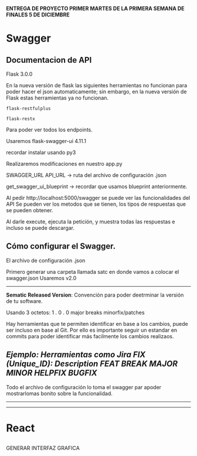 
**ENTREGA DE PROYECTO PRIMER MARTES DE LA PRIMERA SEMANA DE FINALES 5 DE DICIEMBRE**

# Swagger
## Documentacion de API

Flask 3.0.0

En la nueva versión de flask las siguientes herramientas no funcionan para poder hacer el json automaticamente; sin embargo, en la nueva versión de Flask estas herramientas ya no funcionan. 
```
flask-restfulplus
```
```
flask-restx
```

Para poder ver todos los endpoints.


Usaremos flask-swagger-ui   4.11.1

recordar instalar usando py3

Realizaremos modificaciones en nuestro app.py

SWAGGER_URL
API_URL -> ruta del archivo de configuración .json

get_swagger_ui_blueprint -> recordar que usamos blueprint anteriormente.



Al pedir http://localhost:5000/swagger se puede ver las funcionalidades del API
Se pueden ver los metodos que se tienen, los tipos de respuestas que se pueden obtener. 


Al darle execute, ejecuta la petición, y muestra todas las respuestas e incluso se puede descargar. 

## Cómo configurar el Swagger.
El archivo de configuración .json 

Primero generar una carpeta llamada satc en donde vamos a colocar el swagger.json
Usaremos v2.0

---
**Sematic Released Version**: Convención para poder deetrminar la versión de tu software. 

Usando 3 octetos:
          1    .    0    .    0 
    major breaks         minorfix/patches

Hay herramientas que te permiten identificar en base a los cambios, puede ser incluso en base al Git. Por ello es importante seguir un estandar en commits para poder identificar más facilmente los cambios realizaos. 

*Ejemplo: Herramientas como Jira
FIX (Unique_ID): Description
FEAT
BREAK
MAJOR
MINOR
HELPFIX
BUGFIX*
--- 

Todo el archivo de configuración lo toma el swagger par apoder mostrarlomas bonito sobre la funcionalidad.

---
---
# React

## 



GENERAR INTERFAZ GRAFICA 



